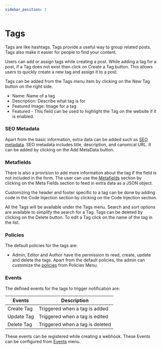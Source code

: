 ```yaml
---
sidebar_position: 3
---
```


# Tags

Tags are like hashtags. Tags provide a useful way to group related posts. Tags also make it easier for people to find your content.

Users can add or assign tags while creating a post. While adding a tag for a post, if a Tag does not exist then click on Create a Tag button. This allows users to quickly create a new tag and assign it to a post.

Tags can be added from the Tags menu item by clicking on the New Tag button on the right side.

- Name: Name of a tag
- Description: Describe what tag is for
- Featured Image: Image for a tag
- Featured - This field can be used to highlight the Tag on the website if it is enabled.

### SEO Metadata
Apart from the basic information, extra data can be added such as [SEO metadata](/docs/features/search-engine-optimisation). SEO metadata includes title, description, and canonical URL. It can be added by clicking on the Add MetaData button.

### Metafields
There is also a provision to add more information about the tag if the field is not included in the form. The user can use the [Metafields](/docs/features/extend-features) section by clicking on the Meta Fields section to feed in extra data as a JSON object.

Customizing the header and footer specific to a tag can be done by adding code in the Code Injection section by clicking on the Code Injection section.

All the Tags will be available under the Tags menu.
Search and sort options are available to simplify the search for a Tag. Tags can be deleted by clicking on the Delete button. To edit a Tag click on the name of the tag in the list.

### Policies

The default policies for the tags are:

- Admin, Editor and Author have the permission to read, create, update and delete the tags.
  Apart from the default policies, the admin can customize the [policies](/docs/core-concepts/policies) from Policies Menu.

### Events

The defined events for the tags to trigger notification are:

| Events     | Description                     |
| ---------- | ------------------------------- |
| Create Tag | Triggered when a tag is added   |
| Update Tag | Triggered when a tag is edited  |
| Delete Tag | Triggered when a tag is deleted |

These events can be registered while creating a webhook. These Events can be configured from [Events](/docs/core-concepts/events) menu.
